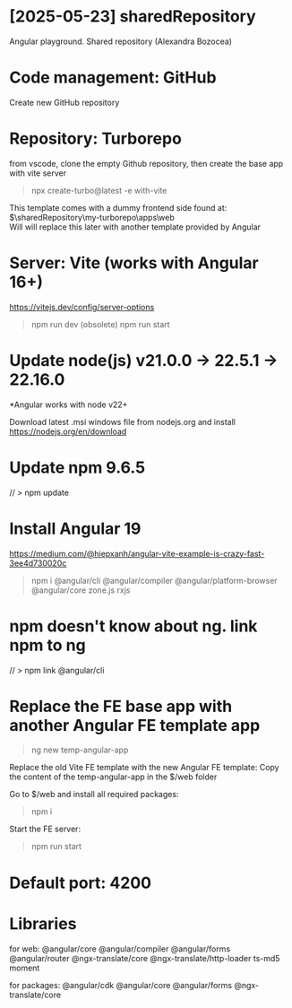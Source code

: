 # [2025-05-23] sharedRepository

Angular playground. Shared repository (Alexandra Bozocea)

# Code management: GitHub

Create new GitHub repository

# Repository: Turborepo

from vscode, clone the empty Github repository, then create the base app with vite server

> npx create-turbo@latest -e with-vite

This template comes with a dummy frontend side found at: $\sharedRepository\my-turborepo\apps\web\
Will will replace this later with another template provided by Angular

# Server: Vite (works with Angular 16+)

https://vitejs.dev/config/server-options

> npm run dev (obsolete)
> npm run start

# Update node(js) v21.0.0 -> 22.5.1 -> 22.16.0

\*Angular works with node v22+

Download latest .msi windows file from nodejs.org and install
https://nodejs.org/en/download

# Update npm 9.6.5

// > npm update

# Install Angular 19

https://medium.com/@hiepxanh/angular-vite-example-is-crazy-fast-3ee4d730020c

> npm i @angular/cli @angular/compiler @angular/platform-browser @angular/core zone.js rxjs

# npm doesn't know about ng. link npm to ng

// > npm link @angular/cli

# Replace the FE base app with another Angular FE template app

> ng new temp-angular-app

Replace the old Vite FE template with the new Angular FE template:
Copy the content of the temp-angular-app in the $/web folder

Go to $/web and install all required packages:

> npm i

Start the FE server:

> npm run start

# Default port: 4200

# Libraries

for web:
@angular/core
@angular/compiler
@angular/forms
@angular/router
@ngx-translate/core
@ngx-translate/http-loader
ts-md5
moment

for packages:
@angular/cdk
@angular/core
@angular/forms
@ngx-translate/core
